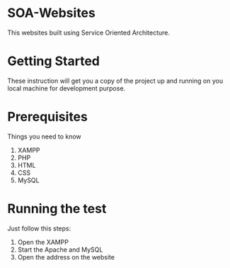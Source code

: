 # SOA-Websites
This websites built using Service Oriented Architecture.
# Getting Started
These instruction will get you a copy of the project up and running on you local machine for development purpose.
# Prerequisites
Things you need to know
1. XAMPP
2. PHP
3. HTML
4. CSS
5. MySQL
# Running the test
Just follow this steps:
1. Open the XAMPP
2. Start the Apache and MySQL
3. Open the address on the website
